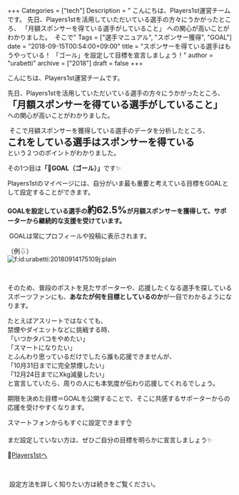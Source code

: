 +++
Categories = ["tech"]
Description = " こんにちは、Players1st運営チームです。  先日、Players1stを活用していただいている選手の方々にうかがったところ、 「月額スポンサーを得ている選手がしていること」 への関心が高いことがわかりました。  &nbsp;そこで"
Tags = ["選手マニュアル", "スポンサー獲得", "GOAL"]
date = "2018-09-15T00:54:00+09:00"
title = "スポンサーを得ている選手はもうやっている！ 「ゴール」を設定して目標を宣言しましょう！"
author = "urabetti"
archive = ["2018"]
draft = false
+++

<body>
<p>こんにちは、Players1st運営チームです。</p>
<p>先日、Players1stを活用していただいている選手の方々にうかがったところ、<br><strong><span style="font-size: 150%;">「月額スポンサーを得ている選手がしていること」</span><br></strong>への関心が高いことがわかりました。</p>
<p> そこで月額スポンサーを獲得している選手のデータを分析したところ、<br><strong><span style="font-size: 150%;">これをしている選手はスポンサーを得ている</span><br></strong>という２つのポイントがわかりました。</p>
<p>その1つ目は<strong>「🏁GOAL（ゴール）」</strong>です✨</p>
<p>Players1stのマイページには、自分がいま最も重要と考えている目標をGOALとして設定することができます。</p>
<p><strong>GOALを設定している選手の<span style="font-size: 150%;">約62.5%</span>が月額スポンサーを獲得して、サポーターから継続的な支援を受けています。</strong></p>
<p> GOALは常にプロフィールや投稿に表示されます。</p>
<p>（例⇩）<br><img class="hatena-fotolife" title="f:id:urabetti:20180914175109j:plain" src="https://cdn-ak.f.st-hatena.com/images/fotolife/u/urabetti/20180914/20180914175109.jpg" alt="f:id:urabetti:20180914175109j:plain"></p>
<p> </p>
<p>そのため、普段のポストを見たサポーターや、応援したくなる選手を探しているスポーツファンにも、<strong>あなたが何を目標としているのか</strong>が一目でわかるようになります。</p>
<p>たとえばアスリートではなくても、<br>禁煙やダイエットなどに挑戦する時、<br>「いつかタバコをやめたい」<br>「スマートになりたい」<br>とふんわり思っているだけでしたら誰も応援できませんが、<br>「10月31日までに完全禁煙したい」<br>「12月24日までにXkg減量したい」<br>と宣言していたら、周りの人にも本気度が伝わり応援してくれるでしょう。</p>
<p>期限を決めた目標＝GOALを公開することで、そこに共感するサポーターからの応援を受けやすくなります。</p>
<p>スマートフォンからもすぐに設定できます👌</p>
<p>まだ設定していない方は、ぜひご自分の目標を明らかに宣言しましょう✨</p>
<p>🔗<a href="https://players1.st/">Players1stへ</a></p>
<p> </p>
<p> 設定方法を詳しく知りたい方は続きをご覧ください。</p>
</body>
